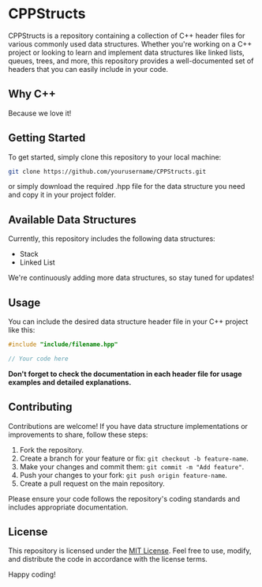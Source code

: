 # CPPStructs

CPPStructs is a repository containing a collection of C++ header files for various commonly used data structures. Whether you're working on a C++ project or looking to learn and implement data structures like linked lists, queues, trees, and more, this repository provides a well-documented set of headers that you can easily include in your code.

## Why C++

Because we love it!

## Getting Started

To get started, simply clone this repository to your local machine:

```bash
git clone https://github.com/yourusername/CPPStructs.git
```
or simply download the required .hpp file for the data structure you need and copy it in your project folder.

## Available Data Structures

Currently, this repository includes the following data structures:

- Stack
- Linked List
  
We're continuously adding more data structures, so stay tuned for updates!

## Usage

You can include the desired data structure header file in your C++ project like this:

```cpp
#include "include/filename.hpp"

// Your code here
```

**Don't forget to check the documentation in each header file for usage examples and detailed explanations.**

## Contributing

Contributions are welcome! If you have data structure implementations or improvements to share, follow these steps:

1. Fork the repository.
2. Create a branch for your feature or fix: `git checkout -b feature-name`.
3. Make your changes and commit them: `git commit -m "Add feature"`.
4. Push your changes to your fork: `git push origin feature-name`.
5. Create a pull request on the main repository.

Please ensure your code follows the repository's coding standards and includes appropriate documentation.

## License

This repository is licensed under the [MIT License](LICENSE). Feel free to use, modify, and distribute the code in accordance with the license terms.

Happy coding!


